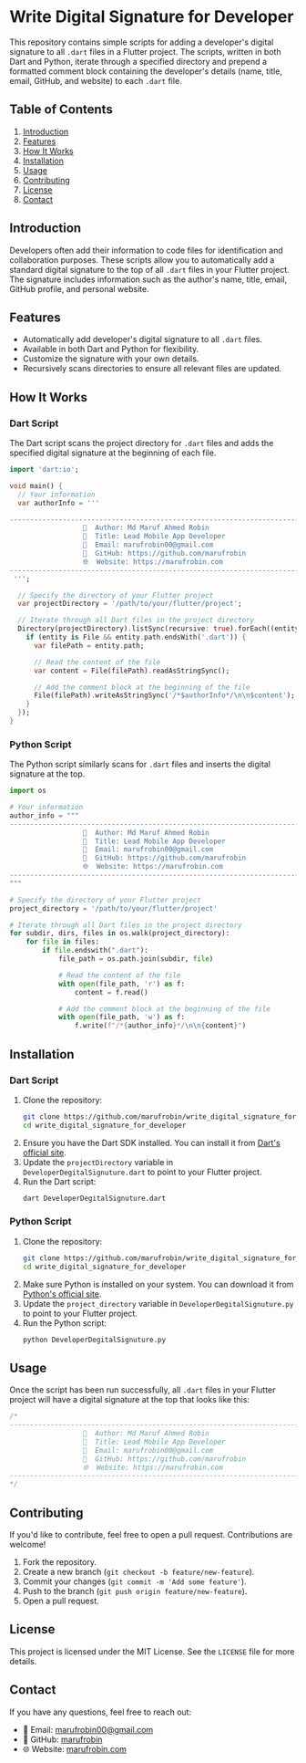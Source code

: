 # Write Digital Signature for Developer

This repository contains simple scripts for adding a developer's digital signature to all `.dart` files in a Flutter project. The scripts, written in both Dart and Python, iterate through a specified directory and prepend a formatted comment block containing the developer's details (name, title, email, GitHub, and website) to each `.dart` file.

## Table of Contents

1. [Introduction](#introduction)
2. [Features](#features)
3. [How It Works](#how-it-works)
4. [Installation](#installation)
5. [Usage](#usage)
6. [Contributing](#contributing)
7. [License](#license)
8. [Contact](#contact)

## Introduction

Developers often add their information to code files for identification and collaboration purposes. These scripts allow you to automatically add a standard digital signature to the top of all `.dart` files in your Flutter project. The signature includes information such as the author's name, title, email, GitHub profile, and personal website.

## Features

- Automatically add developer's digital signature to all `.dart` files.
- Available in both Dart and Python for flexibility.
- Customize the signature with your own details.
- Recursively scans directories to ensure all relevant files are updated.

## How It Works

### Dart Script

The Dart script scans the project directory for `.dart` files and adds the specified digital signature at the beginning of each file.

```dart
import 'dart:io';

void main() {
  // Your information
  var authorInfo = '''

-----------------------------------------------------------------------------
                  🌟  Author: Md Maruf Ahmed Robin
                  💼  Title: Lead Mobile App Developer
                  📧  Email: marufrobin00@gmail.com
                  🐙  GitHub: https://github.com/marufrobin
                  🌐  Website: https://marufrobin.com
-----------------------------------------------------------------------------
 ''';

  // Specify the directory of your Flutter project
  var projectDirectory = '/path/to/your/flutter/project';

  // Iterate through all Dart files in the project directory
  Directory(projectDirectory).listSync(recursive: true).forEach((entity) {
    if (entity is File && entity.path.endsWith('.dart')) {
      var filePath = entity.path;

      // Read the content of the file
      var content = File(filePath).readAsStringSync();

      // Add the comment block at the beginning of the file
      File(filePath).writeAsStringSync('/*$authorInfo*/\n\n$content');
    }
  });
}
```

### Python Script

The Python script similarly scans for `.dart` files and inserts the digital signature at the top.

```python
import os

# Your information
author_info = """
-----------------------------------------------------------------------------
                  🌟  Author: Md Maruf Ahmed Robin
                  💼  Title: Lead Mobile App Developer
                  📧  Email: marufrobin00@gmail.com
                  🐙  GitHub: https://github.com/marufrobin
                  🌐  Website: https://marufrobin.com
-----------------------------------------------------------------------------
"""

# Specify the directory of your Flutter project
project_directory = '/path/to/your/flutter/project'

# Iterate through all Dart files in the project directory
for subdir, dirs, files in os.walk(project_directory):
    for file in files:
        if file.endswith(".dart"):
            file_path = os.path.join(subdir, file)

            # Read the content of the file
            with open(file_path, 'r') as f:
                content = f.read()

            # Add the comment block at the beginning of the file
            with open(file_path, 'w') as f:
                f.write(f"/*{author_info}*/\n\n{content}")
```

## Installation

### Dart Script

1. Clone the repository:
   ```bash
   git clone https://github.com/marufrobin/write_digital_signature_for_developer.git
   cd write_digital_signature_for_developer
   ```
2. Ensure you have the Dart SDK installed. You can install it from [Dart's official site](https://dart.dev/get-dart).
3. Update the `projectDirectory` variable in `DeveloperDegitalSignuture.dart` to point to your Flutter project.
4. Run the Dart script:
   ```bash
   dart DeveloperDegitalSignuture.dart
   ```

### Python Script

1. Clone the repository:
   ```bash
   git clone https://github.com/marufrobin/write_digital_signature_for_developer.git
   cd write_digital_signature_for_developer
   ```
2. Make sure Python is installed on your system. You can download it from [Python's official site](https://www.python.org/).
3. Update the `project_directory` variable in `DeveloperDegitalSignuture.py` to point to your Flutter project.
4. Run the Python script:
   ```bash
   python DeveloperDegitalSignuture.py
   ```

## Usage

Once the script has been run successfully, all `.dart` files in your Flutter project will have a digital signature at the top that looks like this:

```dart
/*
-----------------------------------------------------------------------------
                  🌟  Author: Md Maruf Ahmed Robin
                  💼  Title: Lead Mobile App Developer
                  📧  Email: marufrobin00@gmail.com
                  🐙  GitHub: https://github.com/marufrobin
                  🌐  Website: https://marufrobin.com
-----------------------------------------------------------------------------
*/
```

## Contributing

If you'd like to contribute, feel free to open a pull request. Contributions are welcome!

1. Fork the repository.
2. Create a new branch (`git checkout -b feature/new-feature`).
3. Commit your changes (`git commit -m 'Add some feature'`).
4. Push to the branch (`git push origin feature/new-feature`).
5. Open a pull request.

## License

This project is licensed under the MIT License. See the `LICENSE` file for more details.

## Contact

If you have any questions, feel free to reach out:

- 📧 Email: marufrobin00@gmail.com
- 🐙 GitHub: [marufrobin](https://github.com/marufrobin)
- 🌐 Website: [marufrobin.com](https://marufrobin.com)

